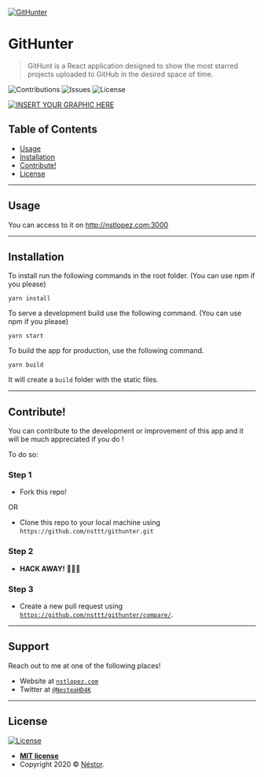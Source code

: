 <a href="http://nstlopez.com"><img src="https://i.imgur.com/jI034fS.png" title="GitHunter" alt="GitHunter"></a>
# GitHunter
> GitHunt is a React application designed to show the most starred projects uploaded to GitHub in the desired space of time.

![Contributions](https://img.shields.io/badge/contributions-welcome-blue?style=flat-square) ![Issues](https://img.shields.io/github/issues/nsttt/githunter?style=flat-square) ![License](https://img.shields.io/github/license/nsttt/githunter?style=flat-square)

[![INSERT YOUR GRAPHIC HERE](https://i.imgur.com/ItHcYOo.png)]()

## Table of Contents 
- [Usage](#Usage)
- [Installation](#Installation)
- [Contribute!](#Contribute!)
- [License](#License)

---

## Usage
You can access to it on http://nstlopez.com:3000

---

## Installation
To install run the following commands in the root folder. (You can use npm if you please)
```shell
yarn install
```
To serve a development build use the following command. (You can use npm if you please)
```shell
yarn start
```
To build the app for production, use the following command.
```shell
yarn build
```
It will create a `build` folder with the static files.

---

## Contribute!

You can contribute to the development or improvement of this app and it will be much appreciated if you do !

To do so:

### Step 1

- Fork this repo!

OR

- Clone this repo to your local machine using `https://github.com/nsttt/githunter.git`

### Step 2

- **HACK AWAY!** 🔨🔨🔨

### Step 3

- Create a new pull request using <a href="https://github.com/nsttt/githunter/compare/" target="_blank">`https://github.com/nsttt/githunter/compare/`</a>.

---

## Support

Reach out to me at one of the following places!

- Website at <a href="http://nstlopez.com" target="_blank">`nstlopez.com`</a>
- Twitter at <a href="http://twitter.com/nesteahd4k" target="_blank">`@NesteaHD4K`</a>

---

## License

[![License](https://img.shields.io/github/license/nsttt/githunter?style=flat-square)](http://badges.mit-license.org)

- **[MIT license](http://opensource.org/licenses/mit-license.php)**
- Copyright 2020 © <a href="http://nstlopez.com" target="_blank">Néstor</a>.

